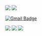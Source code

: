 <img src="https://capsule-render.vercel.app/api?type=waving&color=auto&height=200&section=header&text=WASSUP2&fontSize=70" />


<img id="rpdlszjs4@gmail.com" src="https://img.shields.io/badge/Gmail-D14836?style=for-the-badge&logo=gmail&logoColor=white" />

<script>
document.getElementById("rpdlszjs4@gmail.com").addEventListener("click", function() {
    // 클립보드에 내 이메일 주소 복사
    var emailAddress = "rpdlszjs4@gmail.com"; // 복사할 이메일 주소
    navigator.clipboard.writeText(emailAddress).then(function() {
        console.log("이메일 주소가 클립보드에 복사되었습니다: " + emailAddress);
        // 여기에 추가적으로 할 작업을 수행할 수 있습니다.
    }, function(error) {
        console.error("클립보드 복사 실패: ", error);
    });
});
</script>

[![Gmail Badge](https://img.shields.io/badge/Gmail-D14836?style=for-the-badge&logo=gmail&logoColor=white)](mailto:example@gmail.com)


<img src="https://img.shields.io/badge/Gmail-D14836?style=for-the-badge&logo=gmail&logoColor=white" /> <img src="https://img.shields.io/badge/Python-14354C?style=for-the-badge&logo=python&logoColor=white" /> <img src="https://img.shields.io/badge/MySQL-00000F?style=for-the-badge&logo=mysql&logoColor=white" />









